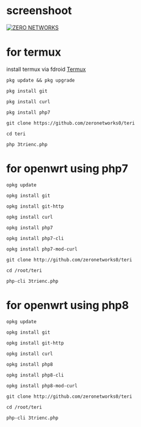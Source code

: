 # screenshoot
[![ZERO NETWORKS](https://i.ibb.co/20J45SM/photo-2022-10-16-18-26-43.jpg)](https://github.com/zeronetworks0/teri/)
# for termux
install termux via fdroid [Termux](https://f-droid.org/repo/com.termux_118.apk)

```
pkg update && pkg upgrade
```

```
pkg install git
```

```
pkg install curl
```

```
pkg install php7
```

```
git clone https://github.com/zeronetworks0/teri
```

```
cd teri
```

```
php 3trienc.php
```

# for openwrt using php7

```
opkg update
```

```
opkg install git
```

```
opkg install git-http
```

```
opkg install curl
```

```
opkg install php7
```

```
opkg install php7-cli
```

```
opkg install php7-mod-curl
```

```
git clone http://github.com/zeronetworks0/teri
```

```
cd /root/teri
```

```
php-cli 3trienc.php
```

# for openwrt using php8

```
opkg update
```

```
opkg install git
```

```
opkg install git-http
```

```
opkg install curl
```

```
opkg install php8
```

```
opkg install php8-cli
```

```
opkg install php8-mod-curl
```

```
git clone http://github.com/zeronetworks0/teri
```

```
cd /root/teri
```

```
php-cli 3trienc.php
```
